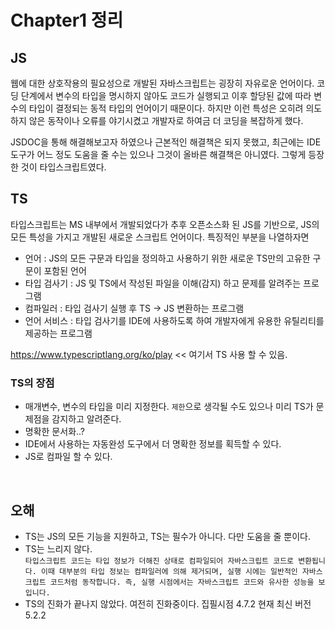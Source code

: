 # Chapter1 정리

## JS

웹에 대한 상호작용의 필요성으로 개발된 자바스크립트는 굉장히 자유로운 언어이다. 코딩 단계에서 변수의 타입을 명시하지 않아도 코드가 실행되고 이후 할당된 값에 따라 변수의 타입이 결정되는 동적 타입의 언어이기 때문이다. 하지만 이런 특성은 오히려 의도하지 않은 동작이나 오류를 야기시켰고 개발자로 하여금 더 코딩을 복잡하게 했다.

JSDOC을 통해 해결해보고자 하였으나 근본적인 해결책은 되지 못했고, 최근에는 IDE도구가 어느 정도 도움을 줄 수는 있으나 그것이 올바른 해결책은 아니였다. 그렇게 등장한 것이 타입스크립트였다.

## TS

타입스크립트는 MS 내부에서 개발되었다가 추후 오픈소스화 된 JS를 기반으로, JS의 모든 특성을 가지고 개발된 새로운 스크립트 언어이다. 특징적인 부분을 나열하자면

- 언어 : JS의 모든 구문과 타입을 정의하고 사용하기 위한 새로운 TS만의 고유한 구문이 포함된 언어
- 타입 검사기 : JS 및 TS에서 작성된 파일을 이해(감지) 하고 문제를 알려주는 프로그램
- 컴파일러 : 타입 검사기 실행 후 TS -> JS 변환하는 프로그램
- 언어 서비스 : 타입 검사기를 IDE에 사용하도록 하여 개발자에게 유용한 유틸리티를 제공하는 프로그램

https://www.typescriptlang.org/ko/play << 여기서 TS 사용 할 수 있음.

### TS의 장점

- 매개변수, 변수의 타입을 미리 지정한다. `제한`으로 생각될 수도 있으나 미리 TS가 문제점을 감지하고 알려준다.
- 명확한 문서화..?
- IDE에서 사용하는 자동완성 도구에서 더 명확한 정보를 획득할 수 있다.
- JS로 컴파일 할 수 있다.

<br />

## 오해

- TS는 JS의 모든 기능을 지원하고, TS는 필수가 아니다. 다만 도움을 줄 뿐이다.
- TS는 느리지 않다.<br />
  `타입스크립트 코드는 타입 정보가 더해진 상태로 컴파일되어 자바스크립트 코드로 변환됩니다. 이때 대부분의 타입 정보는 컴파일러에 의해 제거되며, 실행 시에는 일반적인 자바스크립트 코드처럼 동작합니다. 즉, 실행 시점에서는 자바스크립트 코드와 유사한 성능을 보입니다.`
- TS의 진화가 끝나지 않았다. 여전히 진화중이다. 집필시점 4.7.2 현재 최신 버전 5.2.2
